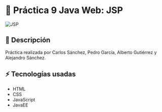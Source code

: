 # 📌 Práctica 9 Java Web: JSP

![JSP](https://cdn-icons-png.flaticon.com/512/28/28968.png)

## 🚀 Descripción
Práctica realizada por Carlos Sánchez, Pedro García, Alberto Gutiérrez y Alejandro Sánchez.

## ⚡ Tecnologías usadas
- HTML
- CSS
- JavaScript
- JavaEE